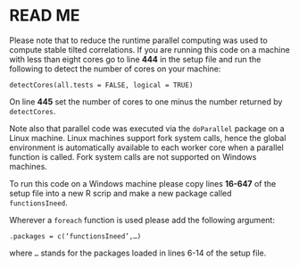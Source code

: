# READ ME 

Please note that to reduce the runtime parallel computing was used to compute stable tilted correlations. 
If you are running this code on a machine with less than eight cores go to line **444** in the setup file and run the following to detect the number of cores on your machine: 

```
detectCores(all.tests = FALSE, logical = TRUE)
```

On line **445** set the number of cores to one minus the number returned by `detectCores`. 

Note also that parallel code was executed via the `doParallel` package on a Linux machine. Linux machines support fork system calls, hence the global environment is automatically available to each worker core when a parallel function is called. Fork system calls are not supported on Windows machines. 

To run this code on a Windows machine please copy lines **16-647** of the setup file into a new R scrip and make a new package called `functionsIneed`. 

Wherever a `foreach` function is used please add the following argument: 

```
.packages = c(‘functionsIneed’,…)
```

where `…` stands for the packages loaded in lines 6-14 of the setup file. 


